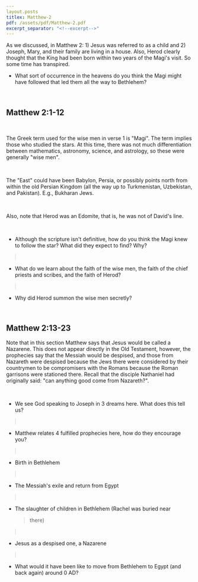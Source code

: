 ```yaml
---
layout.posts
titlex: Matthew-2
pdf: /assets/pdf/Matthew-2.pdf
excerpt_separator: "<!--excerpt-->"
---
```

As we discussed, in Matthew 2: 1) Jesus was referred to as a child and
2) Joseph, Mary, and their family are living in a house. Also, Herod
clearly thought that the King had been born within two years of the
Magi\'s visit. So some time has transpired.

<!--excerpt-->

-   What sort of occurrence in the heavens do you think the Magi might
    have followed that led them all the way to Bethlehem?

 

## Matthew 2:1-12

 

The Greek term used for the wise men in verse 1 is \"Magi\". The term
implies those who studied the stars. At this time, there was not much
differentiation between mathematics, astronomy, science, and astrology,
so these were generally \"wise men\".

 

The \"East\" could have been Babylon, Persia, or possibly points north
from within the old Persian Kingdom (all the way up to Turkmenistan,
Uzbekistan, and Pakistan). E.g., Bukharan Jews.

 

Also, note that Herod was an Edomite, that is, he was not of David\'s
line.

 

-   Although the scripture isn\'t definitive, how do you think the Magi
    knew to follow the star? What did they expect to find? Why?

>  

-   What do we learn about the faith of the wise men, the faith of the
    chief priests and scribes, and the faith of Herod?

>  

-   Why did Herod summon the wise men secretly?

  

## Matthew 2:13-23

Note that in this section Matthew says that Jesus would be called a
Nazarene. This does not appear directly in the Old Testament, however,
the prophecies say that the Messiah would be despised, and those from
Nazareth were despised because the Jews there were considered by their
countrymen to be compromisers with the Romans because the Roman
garrisons were stationed there. Recall that the disciple Nathaniel had
originally said: \"can anything good come from Nazareth?\".

 

-   We see God speaking to Joseph in 3 dreams here. What does this tell
    us?

>  

-   Matthew relates 4 fulfilled prophecies here, how do they encourage
    you?

>  

-   Birth in Bethlehem

>  

-   The Messiah\'s exile and return from Egypt

>  

-   The slaughter of children in Bethlehem (Rachel was buried near
    > there)

>  

-   Jesus as a despised one, a Nazarene

>  

-   What would it have been like to move from Bethlehem to Egypt (and
    back again) around 0 AD?
